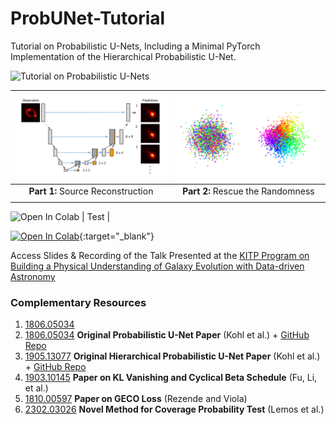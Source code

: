 # ProbUNet-Tutorial

Tutorial on Probabilistic U-Nets, Including a Minimal PyTorch Implementation of the Hierarchical Probabilistic U-Net.

![Tutorial on Probabilistic U-Nets](media/title.gif)

| ![Part 1: Source Reconstruction](media/01-source_reconstruction.png)      |     ![Part 2: Rescue the Randomness](media/02-rescue_the_randomness.png)  |
|                                :----:                                     |                                :----:                                     |
|                      **Part 1:** Source Reconstruction                    |                      **Part 2:** Rescue the Randomness                    |
| <a target="_blank" href="https://colab.research.google.com/github/mhsotoudeh/ProbUNet-Tutorial/blob/main/01%20Source%20Reconstruction.ipynb">
  <img src="https://colab.research.google.com/assets/colab-badge.svg" alt="Open In Colab"/>
</a> | Test |

[![Open In Colab](https://colab.research.google.com/assets/colab-badge.svg)](https://colab.research.google.com/github/mhsotoudeh/ProbUNet-Tutorial/blob/main/01%20Source%20Reconstruction.ipynb){:target="_blank"}

Access Slides & Recording of the Talk Presented at the [KITP Program on Building a Physical Understanding of Galaxy Evolution with Data-driven Astronomy](https://datadrivengalaxyevolution.github.io/)

### Complementary Resources

1. <a href="https://arxiv.org/abs/1806.05034" target="_blank"> 1806.05034 </a>
2. [1806.05034](https://arxiv.org/abs/1806.05034) **Original Probabilistic U-Net Paper** (Kohl et al.) + [GitHub Repo](https://github.com/SimonKohl/probabilistic_unet)
3. [1905.13077](https://arxiv.org/abs/1905.13077) **Original Hierarchical Probabilistic U-Net Paper** (Kohl et al.) + [GitHub Repo](https://github.com/deepmind/deepmind-research/tree/master/hierarchical_probabilistic_unet)
4. [1903.10145](https://arxiv.org/abs/1903.10145) **Paper on KL Vanishing and Cyclical Beta Schedule** (Fu, Li, et al.)
5. [1810.00597](https://arxiv.org/abs/1810.00597) **Paper on GECO Loss** (Rezende and Viola)
6. [2302.03026](https://arxiv.org/abs/2302.03026) **Novel Method for Coverage Probability Test** (Lemos et al.)
